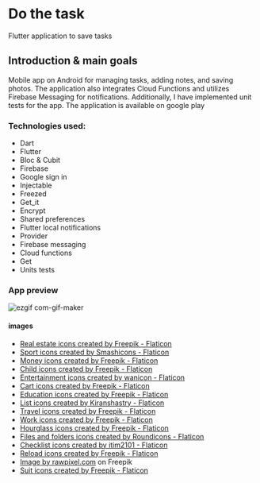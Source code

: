 # Do the task

Flutter application to save tasks
## Introduction & main goals

Mobile app on Android for managing tasks, adding notes, and saving photos. The application also integrates Cloud Functions and utilizes Firebase Messaging for notifications.
Additionally, I have implemented unit tests for the app.
The application is available on google play 
### Technologies used:
- Dart
- Flutter
- Bloc & Cubit
- Firebase
- Google sign in
- Injectable
- Freezed
- Get_it
- Encrypt 
- Shared preferences
- Flutter local notifications
- Provider
- Firebase messaging
- Cloud functions
- Get
- Units tests

### App preview
![ezgif com-gif-maker](https://github.com/patrykkarpinski1/do_the_task/assets/119192369/7583bb83-c9c6-485d-b31d-1bd49b04e49b)

#### images
- <a href="https://www.flaticon.com/free-icons/real-estate" title="real estate icons">Real estate icons created by Freepik - Flaticon</a>
- <a href="https://www.flaticon.com/free-icons/sport" title="sport icons">Sport icons created by Smashicons - Flaticon</a>
- <a href="https://www.flaticon.com/free-icons/money" title="money icons">Money icons created by Freepik - Flaticon</a>
- <a href="https://www.flaticon.com/free-icons/child" title="child icons">Child icons created by Freepik - Flaticon</a>
- <a href="https://www.flaticon.com/free-icons/entertainment" title="entertainment icons">Entertainment icons created by wanicon - Flaticon</a>
- <a href="https://www.flaticon.com/free-icons/cart" title="cart icons">Cart icons created by Freepik - Flaticon</a>
- <a href="https://www.flaticon.com/free-icons/education" title="education icons">Education icons created by Freepik - Flaticon</a>
- <a href="https://www.flaticon.com/free-icons/list" title="list icons">List icons created by Kiranshastry - Flaticon</a>
- <a href="https://www.flaticon.com/free-icons/travel" title="travel icons">Travel icons created by Freepik - Flaticon</a>
- <a href="https://www.flaticon.com/free-icons/work" title="work icons">Work icons created by Freepik - Flaticon</a>
- <a href="https://www.flaticon.com/free-icons/hourglass" title="hourglass icons">Hourglass icons created by Freepik - Flaticon</a>
- <a href="https://www.flaticon.com/free-icons/files-and-folders" title="files and folders icons">Files and folders icons created by Roundicons - Flaticon</a>
- <a href="https://www.flaticon.com/free-icons/checklist" title="checklist icons">Checklist icons created by itim2101 - Flaticon</a>
- <a href="https://www.flaticon.com/free-icons/reload" title="reload icons">Reload icons created by Freepik - Flaticon</a>
- <a href="https://www.freepik.com/free-vector/illustration-checklist-clipboard_3232517.htm#query=checklist&position=3&from_view=search&track=sph">Image by rawpixel.com</a> on Freepik
- <a href="https://www.flaticon.com/free-icons/suit" title="suit icons">Suit icons created by Freepik - Flaticon</a>
